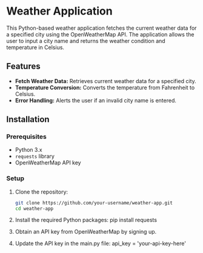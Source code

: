 # Weather Application

This Python-based weather application fetches the current weather data for a specified city using the OpenWeatherMap API. The application allows the user to input a city name and returns the weather condition and temperature in Celsius.

## Features

- **Fetch Weather Data:** Retrieves current weather data for a specified city.
- **Temperature Conversion:** Converts the temperature from Fahrenheit to Celsius.
- **Error Handling:** Alerts the user if an invalid city name is entered.

## Installation

### Prerequisites

- Python 3.x
- `requests` library
- OpenWeatherMap API key

### Setup

1. Clone the repository:

   ```bash
   git clone https://github.com/your-username/weather-app.git
   cd weather-app
2. Install the required Python packages:
   pip install requests
3. Obtain an API key from OpenWeatherMap by signing up.
4. Update the API key in the main.py file:
   api_key = 'your-api-key-here'
